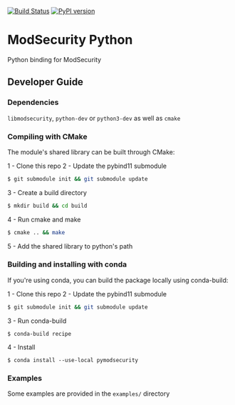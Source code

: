 [![Build Status](https://travis-ci.org/actions-security/pymodsecurity.svg?branch=master)](https://travis-ci.org/actions-security/pymodsecurity)
[![PyPI version](https://img.shields.io/pypi/v/pymodsecurity.svg)](https://pypi.org/project/pymodsecurity)

# ModSecurity Python

Python binding for ModSecurity

## Developer Guide

### Dependencies

`libmodsecurity`, `python-dev` or `python3-dev` as well as `cmake` 


### Compiling with CMake

The module's shared library can be built through CMake:

1 - Clone this repo
2 - Update the pybind11 submodule

```bash
$ git submodule init && git submodule update
```

3 - Create a build directory

```bash
$ mkdir build && cd build
```

4 - Run cmake and make

```bash
$ cmake .. && make
```
5 - Add the shared library to python's path

### Building and installing with conda

If you're using conda, you can build the package locally using conda-build:

1 - Clone this repo
2 - Update the pybind11 submodule

```bash
$ git submodule init && git submodule update
```

3 - Run conda-build

```
$ conda-build recipe
```

4 - Install

```
$ conda install --use-local pymodsecurity
```

### Examples

Some examples are provided in the `examples/` directory
